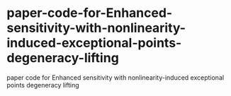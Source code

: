 # paper-code-for-Enhanced-sensitivity-with-nonlinearity-induced-exceptional-points-degeneracy-lifting
paper code for Enhanced sensitivity with nonlinearity-induced exceptional points degeneracy lifting
